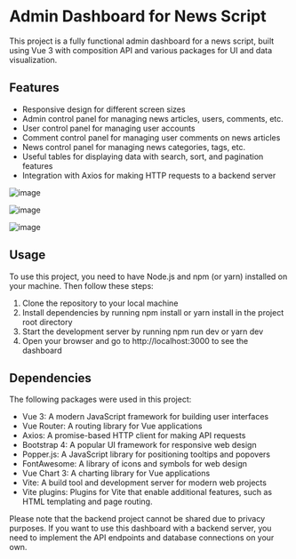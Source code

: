 # Admin Dashboard for News Script
This project is a fully functional admin dashboard for a news script, built using Vue 3 with composition API and various packages for UI and data visualization.

## Features
* Responsive design for different screen sizes
* Admin control panel for managing news articles, users, comments, etc.
* User control panel for managing user accounts
* Comment control panel for managing user comments on news articles
* News control panel for managing news categories, tags, etc.
* Useful tables for displaying data with search, sort, and pagination features
* Integration with Axios for making HTTP requests to a backend server

![image](https://user-images.githubusercontent.com/79662515/235308248-0e8bdfac-d683-4140-aaf6-160bb56979e4.png)

![image](https://user-images.githubusercontent.com/79662515/235308262-ae3fd1f9-bbad-4b76-aca0-a25d1b3d68c7.png)

![image](https://user-images.githubusercontent.com/79662515/235308276-bb3664d1-e7dc-4a17-b85e-585254309413.png)

## Usage
To use this project, you need to have Node.js and npm (or yarn) installed on your machine. Then follow these steps:

1) Clone the repository to your local machine
2) Install dependencies by running npm install or yarn install in the project root directory
3) Start the development server by running npm run dev or yarn dev
4) Open your browser and go to http://localhost:3000 to see the dashboard

## Dependencies
The following packages were used in this project:

* Vue 3: A modern JavaScript framework for building user interfaces
* Vue Router: A routing library for Vue applications
* Axios: A promise-based HTTP client for making API requests
* Bootstrap 4: A popular UI framework for responsive web design
* Popper.js: A JavaScript library for positioning tooltips and popovers
* FontAwesome: A library of icons and symbols for web design
* Vue Chart 3: A charting library for Vue applications
* Vite: A build tool and development server for modern web projects
* Vite plugins: Plugins for Vite that enable additional features, such as HTML templating and page routing.

Please note that the backend project cannot be shared due to privacy purposes. If you want to use this dashboard with a backend server, you need to implement the API endpoints and database connections on your own.
